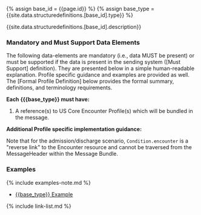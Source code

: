 
{% assign base_id = {{page.id}} %}
{% assign base_type = {{site.data.structuredefinitions.[base_id].type}} %}

{{site.data.structuredefinitions.[base_id].description}}

### Mandatory and Must Support Data Elements

The following data-elements are mandatory (i.e., data MUST be present) or must be supported if the data is present in the sending system ([Must Support] definition). They are presented below in a simple human-readable explanation.  Profile specific guidance and examples are provided as well.  The [Formal Profile Definition] below provides the  formal summary, definitions, and  terminology requirements.

**Each {{{base_type}} must have:**

1. A reference(s) to US Core Encounter Profile(s) which will be bundled in the message.

**Additional Profile specific implementation guidance:**

Note that for the admission/discharge scenario, `Condition.encounter` is a "reverse link" to the Encounter resource and cannot be traversed from the MessageHeader within the Message Bundle.

### Examples

{% include examples-note.md %}

- [{{base_type}} Example]({{base_type}}-{{base_id}}-01.html)

{% include link-list.md %}
